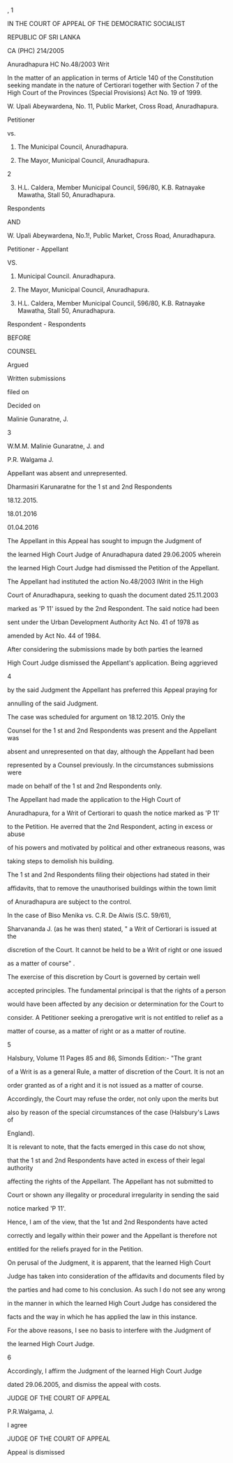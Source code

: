 , 1

IN THE COURT OF APPEAL OF THE DEMOCRATIC SOCIALIST

REPUBLIC OF SRI LANKA

CA (PHC) 214/2005

Anuradhapura HC No.48/2003 Writ

In the matter of an application in terms of Article 140 of the Constitution seeking mandate in the nature of Certiorari together with Section 7 of the High Court of the Provinces (Special Provisions) Act No. 19 of 1999.

W. Upali Abeywardena, No. 11, Public Market, Cross Road, Anuradhapura.

Petitioner

vs.

1. The Municipal Council, Anuradhapura.

2. The Mayor, Municipal Council, Anuradhapura.

2

3. H.L. Caldera, Member Municipal Council, 596/80, K.B. Ratnayake Mawatha, Stall 50, Anuradhapura.

Respondents

AND

W. Upali Abeywardena, No.1!, Public Market, Cross Road, Anuradhapura.

Petitioner - Appellant

VS.

1. Municipal Council. Anuradhapura.

2. The Mayor, Municipal Council, Anuradhapura.

3. H.L. Caldera, Member Municipal Council, 596/80, K.B. Ratnayake Mawatha, Stall 50, Anuradhapura.

Respondent - Respondents

BEFORE

COUNSEL

Argued

Written submissions

filed on

Decided on

Malinie Gunaratne, J.

3

W.M.M. Malinie Gunaratne, J. and

P.R. Walgama J.

Appellant was absent and unrepresented.

Dharmasiri Karunaratne for the 1 st and 2nd Respondents

18.12.2015.

18.01.2016

01.04.2016

The Appellant in this Appeal has sought to impugn the Judgment of

the learned High Court Judge of Anuradhapura dated 29.06.2005 wherein

the learned High Court Judge had dismissed the Petition of the Appellant.

The Appellant had instituted the action No.48/2003 IWrit in the High

Court of Anuradhapura, seeking to quash the document dated 25.11.2003

marked as 'P 11' issued by the 2nd Respondent. The said notice had been

sent under the Urban Development Authority Act No. 41 of 1978 as

amended by Act No. 44 of 1984.

After considering the submissions made by both parties the learned

High Court Judge dismissed the Appellant's application. Being aggrieved

4

by the said Judgment the Appellant has preferred this Appeal praying for

annulling of the said Judgment.

The case was scheduled for argument on 18.12.2015. Only the

Counsel for the 1 st and 2nd Respondents was present and the Appellant was

absent and unrepresented on that day, although the Appellant had been

represented by a Counsel previously. In the circumstances submissions were

made on behalf of the 1 st and 2nd Respondents only.

The Appellant had made the application to the High Court of

Anuradhapura, for a Writ of Certiorari to quash the notice marked as 'P 11'

to the Petition. He averred that the 2nd Respondent, acting in excess or abuse

of his powers and motivated by political and other extraneous reasons, was

taking steps to demolish his building.

The 1 st and 2nd Respondents filing their objections had stated in their

affidavits, that to remove the unauthorised buildings within the town limit

of Anuradhapura are subject to the control.

In the case of Biso Menika vs. C.R. De Alwis (S.C. 59/61),

Sharvananda J. (as he was then) stated, " a Writ of Certiorari is issued at the

discretion of the Court. It cannot be held to be a Writ of right or one issued

as a matter of course" .

The exercise of this discretion by Court is governed by certain well

accepted principles. The fundamental principal is that the rights of a person

would have been affected by any decision or determination for the Court to

consider. A Petitioner seeking a prerogative writ is not entitled to relief as a

matter of course, as a matter of right or as a matter of routine.

5

Halsbury, Volume 11 Pages 85 and 86, Simonds Edition:- "The grant

of a Writ is as a general Rule, a matter of discretion of the Court. It is not an

order granted as of a right and it is not issued as a matter of course.

Accordingly, the Court may refuse the order, not only upon the merits but

also by reason of the special circumstances of the case (Halsbury's Laws of

England).

It is relevant to note, that the facts emerged in this case do not show,

that the 1 st and 2nd Respondents have acted in excess of their legal authority

affecting the rights of the Appellant. The Appellant has not submitted to

Court or shown any illegality or procedural irregularity in sending the said

notice marked 'P 11'.

Hence, I am of the view, that the 1st and 2nd Respondents have acted

correctly and legally within their power and the Appellant is therefore not

entitled for the reliefs prayed for in the Petition.

On perusal of the Judgment, it is apparent, that the learned High Court

Judge has taken into consideration of the affidavits and documents filed by

the parties and had come to his conclusion. As such I do not see any wrong

in the manner in which the learned High Court Judge has considered the

facts and the way in which he has applied the law in this instance.

For the above reasons, I see no basis to interfere with the Judgment of

the learned High Court Judge.

6

Accordingly, I affirm the Judgment of the learned High Court Judge

dated 29.06.2005, and dismiss the appeal with costs.

JUDGE OF THE COURT OF APPEAL

P.R.Walgama, J.

I agree

JUDGE OF THE COURT OF APPEAL

Appeal is dismissed